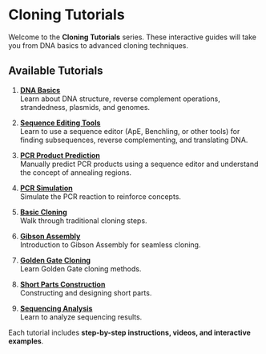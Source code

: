 # Cloning Tutorials

Welcome to the **Cloning Tutorials** series. These interactive guides will take you from DNA basics to advanced cloning techniques.

## Available Tutorials

1. **[DNA Basics](dna_basics.md)**  
   Learn about DNA structure, reverse complement operations, strandedness, plasmids, and genomes.

2. **[Sequence Editing Tools](sequence_tools.md)**  
   Learn to use a sequence editor (ApE, Benchling, or other tools) for finding subsequences, reverse complementing, and translating DNA.

3. **[PCR Product Prediction](pcr_prediction.md)**  
   Manually predict PCR products using a sequence editor and understand the concept of annealing regions.

4. **[PCR Simulation](pcr_simulation.md)**  
   Simulate the PCR reaction to reinforce concepts.

5. **[Basic Cloning](basic_cloning.md)**  
   Walk through traditional cloning steps.

6. **[Gibson Assembly](gibson.md)**  
   Introduction to Gibson Assembly for seamless cloning.

7. **[Golden Gate Cloning](golden_gate.md)**  
   Learn Golden Gate cloning methods.

8. **[Short Parts Construction](short_parts.md)**  
   Constructing and designing short parts.

9. **[Sequencing Analysis](sequencing.md)**  
   Learn to analyze sequencing results.

Each tutorial includes **step-by-step instructions, videos, and interactive examples**.
